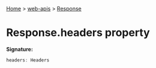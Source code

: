 <!-- docId=web-apis.response.headers -->

[Home](./index.md) &gt; [web-apis](./web-apis.md) &gt; [Response](./web-apis.response.md)

# Response.headers property


**Signature:**
```javascript
headers: Headers
```
